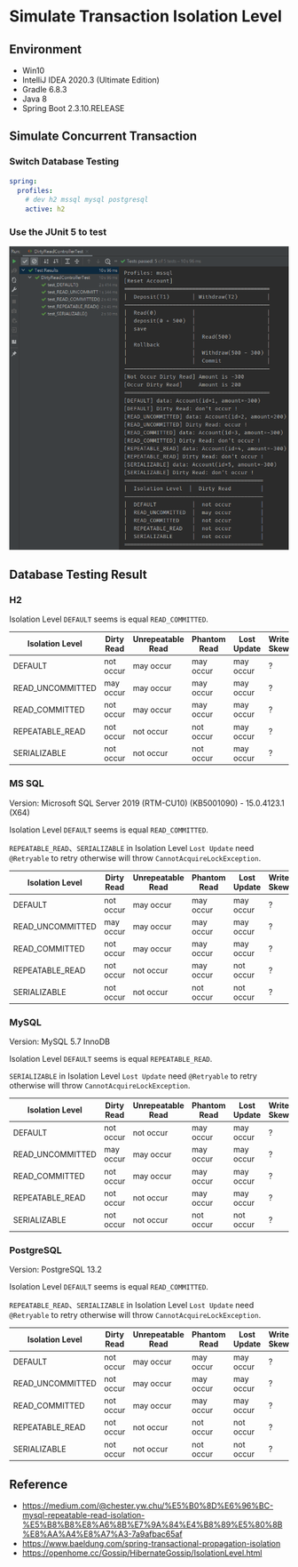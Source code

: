 # Simulate Transaction Isolation Level

## Environment
- Win10
- IntelliJ IDEA 2020.3 (Ultimate Edition)
- Gradle 6.8.3
- Java 8
- Spring Boot 2.3.10.RELEASE

## Simulate Concurrent Transaction

### Switch Database Testing
```yaml
spring:
  profiles:
    # dev h2 mssql mysql postgresql
    active: h2
```

### Use the JUnit 5 to test

![001](images/001.png)


## Database Testing Result

### H2

Isolation Level `DEFAULT` seems is equal `READ_COMMITTED`.

| Isolation Level | Dirty Read | Unrepeatable Read | Phantom Read | Lost Update | Write Skew |
| --------------- | ---------- | ----------------- | ------------ | ----------- | ---------- |
| DEFAULT         | not occur  | may occur         | may occur    | may occur   | ?          |
| READ_UNCOMMITTED| may occur  | may occur         | may occur    | may occur   | ?          |
| READ_COMMITTED  | not occur  | may occur         | may occur    | may occur   | ?          |
| REPEATABLE_READ | not occur  | not occur         | not occur    | may occur   | ?          |
| SERIALIZABLE    | not occur  | not occur         | not occur    | may occur   | ?          |

### MS SQL

Version: Microsoft SQL Server 2019 (RTM-CU10) (KB5001090) - 15.0.4123.1 (X64)

Isolation Level `DEFAULT` seems is equal `READ_COMMITTED`.

`REPEATABLE_READ`、`SERIALIZABLE` in Isolation Level `Lost Update` need `@Retryable` to retry otherwise will throw `CannotAcquireLockException`.


| Isolation Level  | Dirty Read | Unrepeatable Read | Phantom Read | Lost Update | Write Skew |
| ---------------- | ---------- | ----------------- | ------------ | ----------- | ---------- |
| DEFAULT          | not occur  | may occur         | may occur    | may occur   | ?          |
| READ_UNCOMMITTED | may occur  | may occur         | may occur    | may occur   | ?          |
| READ_COMMITTED   | not occur  | may occur         | may occur    | may occur   | ?          |
| REPEATABLE_READ  | not occur  | not occur         | may occur    | not occur   | ?          |
| SERIALIZABLE     | not occur  | not occur         | not occur    | not occur   | ?          |

### MySQL

Version: MySQL 5.7 InnoDB

Isolation Level `DEFAULT` seems is equal `REPEATABLE_READ`.

`SERIALIZABLE` in Isolation Level `Lost Update` need `@Retryable` to retry otherwise will throw `CannotAcquireLockException`.

| Isolation Level  | Dirty Read | Unrepeatable Read | Phantom Read | Lost Update | Write Skew |
| ---------------- | ---------- | ----------------- | ------------ | ----------- | ---------- |
| DEFAULT          | not occur  | not occur         | may occur    | may occur   | ?          |
| READ_UNCOMMITTED | may occur  | may occur         | may occur    | may occur   | ?          |
| READ_COMMITTED   | not occur  | may occur         | may occur    | may occur   | ?          |
| REPEATABLE_READ  | not occur  | not occur         | may occur    | may occur   | ?          |
| SERIALIZABLE     | not occur  | not occur         | not occur    | not occur   | ?          |

### PostgreSQL 

Version: PostgreSQL 13.2

Isolation Level `DEFAULT` seems is equal `READ_COMMITTED`.

`REPEATABLE_READ`、`SERIALIZABLE` in Isolation Level `Lost Update` need `@Retryable` to retry otherwise will throw `CannotAcquireLockException`.

| Isolation Level  | Dirty Read | Unrepeatable Read | Phantom Read | Lost Update | Write Skew |
| ---------------- | ---------- | ----------------- | ------------ | ----------- | ---------- |
| DEFAULT          | not occur  | may occur         | may occur    | may occur   | ?          |
| READ_UNCOMMITTED | not occur  | may occur         | may occur    | may occur   | ?          |
| READ_COMMITTED   | not occur  | may occur         | may occur    | may occur   | ?          |
| REPEATABLE_READ  | not occur  | not occur         | not occur    | not occur   | ?          |
| SERIALIZABLE     | not occur  | not occur         | not occur    | not occur   | ?          |


## Reference
- https://medium.com/@chester.yw.chu/%E5%B0%8D%E6%96%BC-mysql-repeatable-read-isolation-%E5%B8%B8%E8%A6%8B%E7%9A%84%E4%B8%89%E5%80%8B%E8%AA%A4%E8%A7%A3-7a9afbac65af
- https://www.baeldung.com/spring-transactional-propagation-isolation
- https://openhome.cc/Gossip/HibernateGossip/IsolationLevel.html